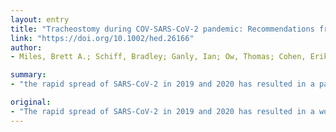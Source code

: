 ```yaml
---
layout: entry
title: "Tracheostomy during COV-SARS-CoV-2 pandemic: Recommendations from the New York Head and Neck Society"
link: "https://doi.org/10.1002/hed.26166"
author:
- Miles, Brett A.; Schiff, Bradley; Ganly, Ian; Ow, Thomas; Cohen, Erik; Genden, Eric; Culliney, Bruce; Mehrotra, Bhoomi; Savona, Steven; Wong, Richard J.; Haigentz, Missak; Caruana, Salvatore; Givi, Babak; Patel, Kepal; Hu, Kenneth

summary:
- "the rapid spread of SARS-CoV-2 in 2019 and 2020 has resulted in a pandemic characterized by severe pulmonary inflammation, effusions, and rapid respiratory compromise. The rapid rise in endotracheal intubations coupled with prolonged ventilator support will certainly lead to an increase in tracheostomy procedures in the coming weeks and months. New York Head and Neck Society has collaborated on this document to provide guidance on the performance."

original:
- "The rapid spread of SARS-CoV-2 in 2019 and 2020 has resulted in a worldwide pandemic characterized by severe pulmonary inflammation, effusions, and rapid respiratory compromise. The result of this pandemic is a large and increasing number of patients requiring endotracheal intubation and prolonged ventilator support. The rapid rise in endotracheal intubations coupled with prolonged ventilation requirements will certainly lead to an increase in tracheostomy procedures in the coming weeks and months. Performing tracheostomy in the setting of active COV-SARS-CoV-2, when necessary, poses a unique situation, with unique risks and benefits for both the patient and the health care providers. The New York Head and Neck Society has collaborated on this document to provide guidance on the performance of tracheostomies during the SARS-CoV-2 pandemic."
---
```


